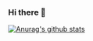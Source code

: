 ### Hi there 👋

[![Anurag's github stats](https://github-readme-stats.vercel.app/api?username=hiroki-kondo-git)](https://github.com/anuraghazra/github-readme-stats)

<!--
**hiroki-kondo-git/hiroki-kondo-git** is a ✨ _special_ ✨ repository because its `README.md` (this file) appears on your GitHub profile.

Here are some ideas to get you started:

- 🔭 I’m currently working on ...
- 🌱 I’m currently learning ...
- 👯 I’m looking to collaborate on ...
- 🤔 I’m looking for help with ...
- 💬 Ask me about ...
- 📫 How to reach me: ...
- 😄 Pronouns: ...
- ⚡ Fun fact: ...
-->
